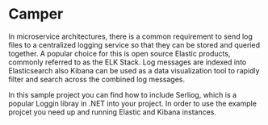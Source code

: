 # Camper

 In microservice architectures, there is a common requirement to send log files to a centralized logging service so that they can be stored and queried together. 
A popular choice for this is open source Elastic products, commonly referred to as the ELK Stack. 
Log messages are indexed into Elasticsearch also Kibana can be used as a data visualization tool to rapidly filter and search across the combined log messages.

 In this sample project you can find how to include Serliog, which is a popular Loggin libray in .NET into your project. 
In order to use the example projcet you need up and running Elastic and Kibana instances.
